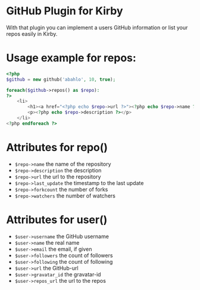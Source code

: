 GitHub Plugin for Kirby
=======================

With that plugin you can implement a users GitHub information or list your repos easily in Kirby.

Usage example for repos:
========================
```php
<?php
$github = new github('abahlo', 10, true);

foreach($github->repos() as $repo):
?>
    <li>
        <h1><a href="<?php echo $repo->url ?>"><?php echo $repo->name ?></a></h1>
        <p><?php echo $repo->description ?></p>
    </li>
<?php endforeach ?>
```

Attributes for repo()
=====================
- `$repo->name` the name of the repository
- `$repo->description` the description
- `$repo->url` the url to the repository
- `$repo->last_update` the timestamp to the last update
- `$repo->forkcount` the number of forks
- `$repo->watchers` the number of watchers

Attributes for user()
=====================
- `$user->username` the GitHub username
- `$user->name` the real name
- `$user->email` the email, if given
- `$user->followers` the count of followers
- `$user->following` the count of following
- `$user->url` the GitHub-url
- `$user->gravatar_id` the gravatar-id
- `$user->repos_url` the url to the repos
